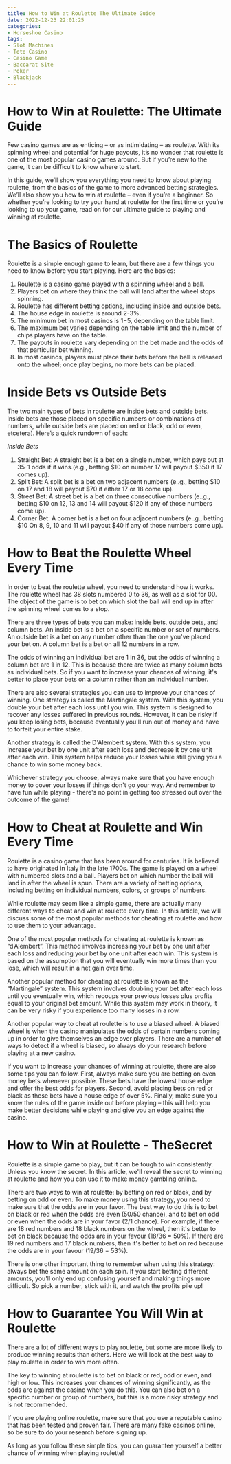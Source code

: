 ```yaml
---
title: How to Win at Roulette The Ultimate Guide
date: 2022-12-23 22:01:25
categories:
- Horseshoe Casino
tags:
- Slot Machines
- Toto Casino
- Casino Game
- Baccarat Site
- Poker
- Blackjack
---
```



#  How to Win at Roulette: The Ultimate Guide

Few casino games are as enticing – or as intimidating – as roulette. With its spinning wheel and potential for huge payouts, it’s no wonder that roulette is one of the most popular casino games around. But if you’re new to the game, it can be difficult to know where to start.

In this guide, we’ll show you everything you need to know about playing roulette, from the basics of the game to more advanced betting strategies. We’ll also show you how to win at roulette – even if you’re a beginner. So whether you’re looking to try your hand at roulette for the first time or you’re looking to up your game, read on for our ultimate guide to playing and winning at roulette.

# The Basics of Roulette

Roulette is a simple enough game to learn, but there are a few things you need to know before you start playing. Here are the basics:

1. Roulette is a casino game played with a spinning wheel and a ball.
2. Players bet on where they think the ball will land after the wheel stops spinning.
3. Roulette has different betting options, including inside and outside bets.
4. The house edge in roulette is around 2-3%.
5. The minimum bet in most casinos is $1-$5, depending on the table limit.
6. The maximum bet varies depending on the table limit and the number of chips players have on the table.
7. The payouts in roulette vary depending on the bet made and the odds of that particular bet winning.
8. In most casinos, players must place their bets before the ball is released onto the wheel; once play begins, no more bets can be placed. 

 # Inside Bets vs Outside Bets
The two main types of bets in roulette are inside bets and outside bets. Inside bets are those placed on specific numbers or combinations of numbers, while outside bets are placed on red or black, odd or even, etcetera). Here’s a quick rundown of each: 

  *Inside Bets* 

  1) Straight Bet: A straight bet is a bet on a single number, which pays out at 35-1 odds if it wins.(e.g., betting $10 on number 17 will payout $350 if 17 comes up). 
2) Split Bet: A split bet is a bet on two adjacent numbers (e..g., betting $10 on 17 and 18 will payout $70 if either 17 or 18 come up). 
3) Street Bet: A street bet is a bet on three consecutive numbers (e..g., betting $10 on 12, 13 and 14 will payout $120 if any of those numbers come up). 
4) Corner Bet: A corner bet is a bet on four adjacent numbers (e..g., betting $10 On 8, 9, 10 and 11 will payout $40 if any of those numbers come up). 

#  How to Beat the Roulette Wheel Every Time

In order to beat the roulette wheel, you need to understand how it works. The roulette wheel has 38 slots numbered 0 to 36, as well as a slot for 00. The object of the game is to bet on which slot the ball will end up in after the spinning wheel comes to a stop.

There are three types of bets you can make: inside bets, outside bets, and column bets. An inside bet is a bet on a specific number or set of numbers. An outside bet is a bet on any number other than the one you've placed your bet on. A column bet is a bet on all 12 numbers in a row.

The odds of winning an individual bet are 1 in 36, but the odds of winning a column bet are 1 in 12. This is because there are twice as many column bets as individual bets. So if you want to increase your chances of winning, it's better to place your bets on a column rather than an individual number.

There are also several strategies you can use to improve your chances of winning. One strategy is called the Martingale system. With this system, you double your bet after each loss until you win. This system is designed to recover any losses suffered in previous rounds. However, it can be risky if you keep losing bets, because eventually you'll run out of money and have to forfeit your entire stake.

Another strategy is called the D'Alembert system. With this system, you increase your bet by one unit after each loss and decrease it by one unit after each win. This system helps reduce your losses while still giving you a chance to win some money back.

Whichever strategy you choose, always make sure that you have enough money to cover your losses if things don't go your way. And remember to have fun while playing - there's no point in getting too stressed out over the outcome of the game!

#  How to Cheat at Roulette and Win Every Time

Roulette is a casino game that has been around for centuries. It is believed to have originated in Italy in the late 1700s. The game is played on a wheel with numbered slots and a ball. Players bet on which number the ball will land in after the wheel is spun. There are a variety of betting options, including betting on individual numbers, colors, or groups of numbers.

While roulette may seem like a simple game, there are actually many different ways to cheat and win at roulette every time. In this article, we will discuss some of the most popular methods for cheating at roulette and how to use them to your advantage.

One of the most popular methods for cheating at roulette is known as “d’Alembert”. This method involves increasing your bet by one unit after each loss and reducing your bet by one unit after each win. This system is based on the assumption that you will eventually win more times than you lose, which will result in a net gain over time.

Another popular method for cheating at roulette is known as the “Martingale” system. This system involves doubling your bet after each loss until you eventually win, which recoups your previous losses plus profits equal to your original bet amount. While this system may work in theory, it can be very risky if you experience too many losses in a row.

Another popular way to cheat at roulette is to use a biased wheel. A biased wheel is when the casino manipulates the odds of certain numbers coming up in order to give themselves an edge over players. There are a number of ways to detect if a wheel is biased, so always do your research before playing at a new casino.

If you want to increase your chances of winning at roulette, there are also some tips you can follow. First, always make sure you are betting on even money bets whenever possible. These bets have the lowest house edge and offer the best odds for players. Second, avoid placing bets on red or black as these bets have a house edge of over 5%. Finally, make sure you know the rules of the game inside out before playing – this will help you make better decisions while playing and give you an edge against the casino.

#  How to Win at Roulette - TheSecret



Roulette is a simple game to play, but it can be tough to win consistently. Unless you know the secret. In this article, we'll reveal the secret to winning at roulette and how you can use it to make money gambling online.

There are two ways to win at roulette: by betting on red or black, and by betting on odd or even. To make money using this strategy, you need to make sure that the odds are in your favor. The best way to do this is to bet on black or red when the odds are even (50/50 chance), and to bet on odd or even when the odds are in your favor (2/1 chance). For example, if there are 18 red numbers and 18 black numbers on the wheel, then it's better to bet on black because the odds are in your favour (18/36 = 50%). If there are 19 red numbers and 17 black numbers, then it's better to bet on red because the odds are in your favour (19/36 = 53%).

There is one other important thing to remember when using this strategy: always bet the same amount on each spin. If you start betting different amounts, you'll only end up confusing yourself and making things more difficult. So pick a number, stick with it, and watch the profits pile up!

#  How to Guarantee You Will Win at Roulette

There are a lot of different ways to play roulette, but some are more likely to produce winning results than others. Here we will look at the best way to play roulette in order to win more often.

The key to winning at roulette is to bet on black or red, odd or even, and high or low. This increases your chances of winning significantly, as the odds are against the casino when you do this. You can also bet on a specific number or group of numbers, but this is a more risky strategy and is not recommended.

If you are playing online roulette, make sure that you use a reputable casino that has been tested and proven fair. There are many fake casinos online, so be sure to do your research before signing up.

As long as you follow these simple tips, you can guarantee yourself a better chance of winning when playing roulette!